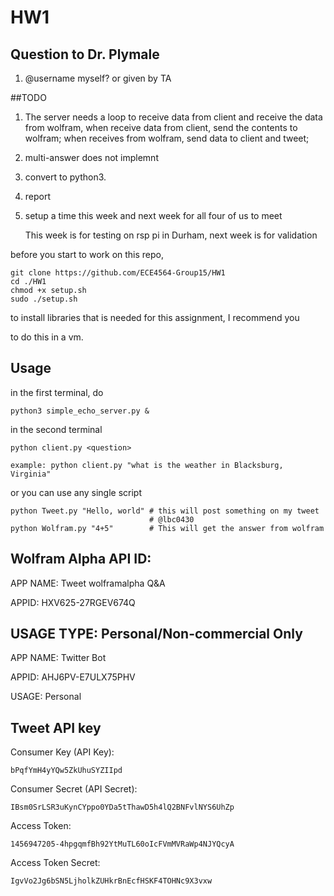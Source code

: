 # HW1

## Question to Dr. Plymale

1. @username myself? or given by TA

##TODO

1. The server needs a loop to receive data from client and receive the data from wolfram, when receive data from client, send the contents to wolfram; when receives from wolfram, send data to client and tweet;

2. multi-answer does not implemnt

3. convert to python3.

4. report

5. setup a time this week and next week for all four of us to meet

   This week is for testing on rsp pi in Durham, next week is for validation

before you start to work on this repo,

    git clone https://github.com/ECE4564-Group15/HW1
    cd ./HW1
    chmod +x setup.sh
    sudo ./setup.sh

to install libraries that is needed for this assignment, I recommend you 

to do this in a vm.

## Usage
    
in the first terminal, do
        
    python3 simple_echo_server.py &

in the second terminal

    python client.py <question>
    
    example: python client.py "what is the weather in Blacksburg, Virginia"

or you can use any single script

    python Tweet.py "Hello, world" # this will post something on my tweet
                                   # @lbc0430
    python Wolfram.py "4+5"        # This will get the answer from wolfram
    

## Wolfram Alpha API ID:
APP NAME: Tweet wolframalpha Q&A

APPID: HXV625-27RGEV674Q

USAGE TYPE: Personal/Non-commercial Only
---
APP NAME: Twitter Bot

APPID: AHJ6PV-E7ULX75PHV

USAGE: Personal


## Tweet API key
Consumer Key (API Key): 

    bPqfYmH4yYQw5ZkUhuSYZIIpd 
Consumer Secret (API Secret): 

    IBsm0SrLSR3uKynCYppo0YDa5tThawD5h4lQ2BNFvlNYS6UhZp

Access Token: 

    1456947205-4hpgqmfBh92YtMuTL60oIcFVmMVRaWp4NJYQcyA

Access Token Secret: 

    IgvVo2Jg6bSN5LjholkZUHkrBnEcfHSKF4TOHNc9X3vxw

